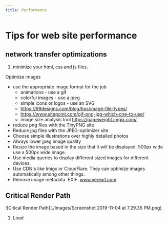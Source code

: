 ```yaml
---
title: Performance
---
```


# Tips for web site performance

## network transfer optimizations

1. minimize your html, css and js files.

Optimize images

- use the appropriate image format for the job
  - animations - use a gif
  - colorful images - use a jpeg
  - simple icons or logos - use an SVG
  - https://99designs.com/blog/tips/image-file-types/
  - https://www.sitepoint.com/gif-png-jpg-which-one-to-use/
  - image size analysis tool https://pageweight.imgix.com/
- reduce png files with the TinyPNG site
- Reduce jpg files with the JPEG-optimizer site
- Choose simple illustrations over highly detailed photos
- Always lower jpeg image quality
- Resize the image based in the size that it will be displayed. 500px wide use a 500px wide image.
- Use media queries to display different sized images for different devices.
- Use CDN's like Imigx or CloudFlare. They can optimize images automatically among other things.
- Remove image metadata. EXIF. www.verexif.com

## Critical Render Path

![Citical Render Path](./images/Screenshot 2019-11-04 at 7.29.35 PM.png)

1. Load <style> in head. The css Object Model is required to render.

2. Load <script> right before the /body tag. If the js is in the head the render will wait for the js to download. JS needs the html and css parsing to finish prior to running. So having js at the bottom gives your html, css and media a chance to download and render before the js downloads and runs.

3. Load only what is needed. Clean up your css no unnecessary or unused css.

4. Above the fold loading. Get just the css needed to style the above the fold stuff. You can have two css files, one that gets loaded in the head and the below the fold css that gets loaded after the initial render. It can be done like this..

   ```javascript
   //At the bottom of the html
   <script type="text/javascript">
       const loadStyleSheet = src => {
           if(document.createStylesheet) {
               document.createStylesheet(src)
           }  else {
               const stylesheet = document.createElement('link');
               stylesheet.href = src;
               stylesheet.type = 'text/css';
               stylesheet.rel = 'stylesheet';
               document.getElementsByTagName('head')[0].appendChild(stylesheet)
           }
       }
       window.onload - function() {
           loadStyleSheet('./style.css')
       }
   </script>
   </body>
   ```

5. Media attributes. You can do these in your html files as well. As example you can put the following in your <head> tag to only load this css on screens over 500px. media= will always default to media="all".

   ```html
   <link rel="stylesheet" href="./style2.css" media="only screen and (min-width:500px)">
   ```

6. Less specificity. The less specific your css the less processing the browser will have to do and the fewer characters that will be needed to download. Not a huge performance increase but it is something.

## Javascript

- Load scripts asynchronously

  Javascript will download and execute immediately, blocking further downloading of html, css, etc.

  ![Script tag options](images/Screenshot 2019-11-06 at 9.10.23 PM.png)

- Defer loading of scripts

  The <script async> and <script defer> tags should be used for scripts that do not manipulate the dom or css. Perfect for things like Google Analytics.

  Defer acts very much the same as putting your scripts at the bottom just above the /body tag.

  - Normal execution <script>
    *This is the default behavior of the <script> element. Parsing of the HTML code pauses while the script is executing. For slow servers and heavy scripts this means that displaying the webpage will be delayed.*
  - Deferred execution <script defer>
    *Simply put: delaying script execution until the HTML parser has finished. A positive effect of this attribute is that the DOM will be available for your script. However, since not every browser supports defer yet, don’t rely on it!*
  - Asynchronous execution <script async>
    *Don’t care when the script will be available? Asynchronous is the best of both worlds: HTML parsing may continue and the script will be executed as soon as it’s ready. I’d recommend this for scripts such as Google Analytics.*

- Minimize DOM manipulation

- Avoid long running Javascript
